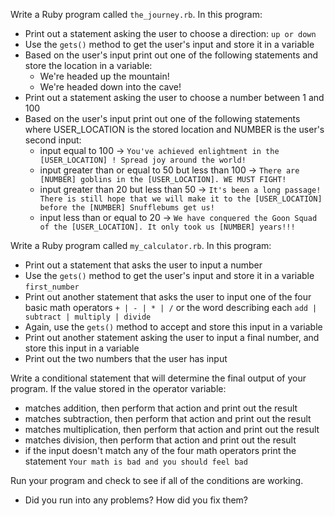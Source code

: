 Write a Ruby program called `the_journey.rb`. In this program:

* Print out a statement asking the user to choose a direction: `up or down`
* Use the `gets()` method to get the user's input and store it in a variable
* Based on the user's input print out one of the following statements and store the location in a variable:
	* We're headed up the mountain!
	* We're headed down into the cave!
* Print out a statement asking the user to choose a number between 1 and 100
* Based on the user's input print out one of the following statements where USER_LOCATION is the stored location and NUMBER is the user's second input:
	* input equal to 100 -> `You've achieved enlightment in the [USER_LOCATION] ! Spread joy around the world!`
	* input greater than or equal to 50 but less than 100 -> `There are [NUMBER] goblins in the [USER_LOCATION]. WE MUST FIGHT!`
	* input greater than 20 but less than 50 -> `It's been a long passage! There is still hope that we will make it to the [USER_LOCATION] before the [NUMBER] Snufflebums get us!`
	* input less than or equal to 20 -> `We have conquered the Goon Squad of the [USER_LOCATION]. It only took us [NUMBER] years!!!`

Write a Ruby program called `my_calculator.rb`. In this program:

* Print out a statement that asks the user to input a number
* Use the `gets()` method to get the user's input and store it in a variable `first_number`
* Print out another statement that asks the user to input one of the four basic math operators `+ | - | * | /` or the word describing each `add | subtract | multiply | divide`
* Again, use the `gets()` method to accept and store this input in a variable
* Print out another statement asking the user to input a final number, and store this input in a variable
* Print out the two numbers that the user has input

Write a conditional statement that will determine the final output of your program. If the value stored in the operator variable:

* matches addition, then perform that action and print out the result
* matches subtraction, then perform that action and print out the result
* matches multiplication, then perform that action and print out the result
* matches division, then perform that action and print out the result
* if the input doesn't match any of the four math operators print the statement `Your math is bad and you should feel bad`

Run your program and check to see if all of the conditions are working.

* Did you run into any problems? How did you fix them?
